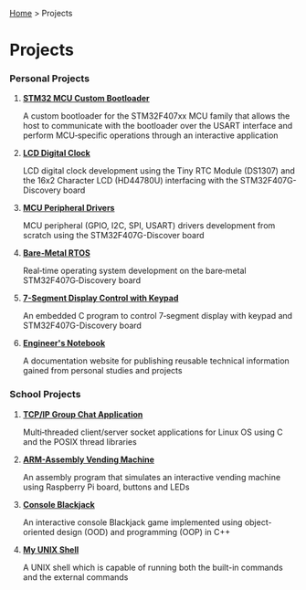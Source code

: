 <a href="../">Home</a> > Projects

# Projects



### Personal Projects

1. **<a href="./stm32-mcu-custom-bootloader">STM32 MCU Custom Bootloader</a>**

   A custom bootloader for the STM32F407xx MCU family that allows the host to communicate with the bootloader over the USART interface and perform MCU‐specific operations through an interactive application    

2. **<a href="./lcd-digital-clock">LCD Digital Clock</a>** 

   LCD digital clock development using the Tiny RTC Module (DS1307) and  the 16x2 Character LCD (HD44780U) interfacing with the STM32F407G-Discovery board

3. **<a href="./mcu-peripheral-drivers">MCU Peripheral Drivers</a>** 

   MCU peripheral (GPIO, I2C, SPI, USART) drivers development from scratch using the STM32F407G-Discover board

4. **<a href="./bare-metal-rtos">Bare‑Metal RTOS</a>** 

   Real‐time operating system development on the bare‐metal STM32F407G‐Discovery board

5. **<a href="./7-segment-display-control-with-keypad">7-Segment Display Control with Keypad</a>**

   An embedded C program to control 7‐segment display with keypad and STM32F407G-Discovery board

6. **<a href="./engineers-notebook">Engineer's Notebook</a>**

   A documentation website for publishing reusable technical information gained from personal studies and projects



### School Projects

1. **<a href="./tcpip-group-chat-application">TCP/IP Group Chat Application</a>**

   Multi‐threaded client/server socket applications for Linux OS using C and the POSIX thread libraries

2. **<a href="./arm-assembly-vending-machine">ARM-Assembly Vending Machine</a>**

   An assembly program that simulates an interactive vending machine using Raspberry Pi board, buttons and LEDs

3. **<a href="./console-blackjack">Console Blackjack</a>**

   An interactive console Blackjack game implemented using object-oriented design (OOD) and programming (OOP) in C++

4. **<a href="./my-unix-shell">My UNIX Shell</a>**

   A UNIX shell which is capable of running both the built-in commands and the external commands

